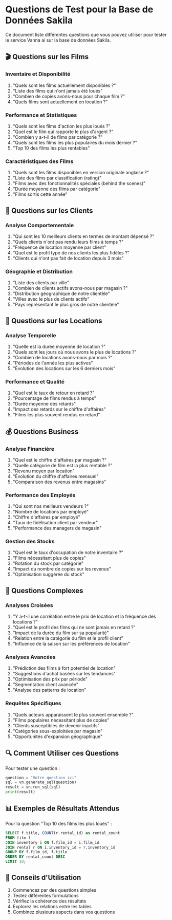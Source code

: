 # Questions de Test pour la Base de Données Sakila

Ce document liste différentes questions que vous pouvez utiliser pour tester le service Vanna ai sur la base de données Sakila.

## 🎬 Questions sur les Films

### Inventaire et Disponibilité

1. "Quels sont les films actuellement disponibles ?"
2. "Liste des films qui n'ont jamais été loués"
3. "Combien de copies avons-nous pour chaque film ?"
4. "Quels films sont actuellement en location ?"

### Performance et Statistiques

1. "Quels sont les films d'action les plus loués ?"
2. "Quel est le film qui rapporte le plus d'argent ?"
3. "Combien y a-t-il de films par catégorie ?"
4. "Quels sont les films les plus populaires du mois dernier ?"
5. "Top 10 des films les plus rentables"

### Caractéristiques des Films

1. "Quels sont les films disponibles en version originale anglaise ?"
2. "Liste des films par classification (rating)"
3. "Films avec des fonctionnalités spéciales (behind the scenes)"
4. "Durée moyenne des films par catégorie"
5. "Films sortis cette année"

## 👥 Questions sur les Clients

### Analyse Comportementale

1. "Qui sont les 10 meilleurs clients en termes de montant dépensé ?"
2. "Quels clients n'ont pas rendu leurs films à temps ?"
3. "Fréquence de location moyenne par client"
4. "Quel est le profil type de nos clients les plus fidèles ?"
5. "Clients qui n'ont pas fait de location depuis 3 mois"

### Géographie et Distribution

1. "Liste des clients par ville"
2. "Combien de clients actifs avons-nous par magasin ?"
3. "Distribution géographique de notre clientèle"
4. "Villes avec le plus de clients actifs"
5. "Pays représentant le plus gros de notre clientèle"

## 📅 Questions sur les Locations

### Analyse Temporelle

1. "Quelle est la durée moyenne de location ?"
2. "Quels sont les jours où nous avons le plus de locations ?"
3. "Combien de locations avons-nous par mois ?"
4. "Périodes de l'année les plus actives"
5. "Évolution des locations sur les 6 derniers mois"

### Performance et Qualité

1. "Quel est le taux de retour en retard ?"
2. "Pourcentage de films rendus à temps"
3. "Durée moyenne des retards"
4. "Impact des retards sur le chiffre d'affaires"
5. "Films les plus souvent rendus en retard"

## 💰 Questions Business

### Analyse Financière

1. "Quel est le chiffre d'affaires par magasin ?"
2. "Quelle catégorie de film est la plus rentable ?"
3. "Revenu moyen par location"
4. "Évolution du chiffre d'affaires mensuel"
5. "Comparaison des revenus entre magasins"

### Performance des Employés

1. "Qui sont nos meilleurs vendeurs ?"
2. "Nombre de locations par employé"
3. "Chiffre d'affaires par employé"
4. "Taux de fidélisation client par vendeur"
5. "Performance des managers de magasin"

### Gestion des Stocks

1. "Quel est le taux d'occupation de notre inventaire ?"
2. "Films nécessitant plus de copies"
3. "Rotation du stock par catégorie"
4. "Impact du nombre de copies sur les revenus"
5. "Optimisation suggérée du stock"

## 🔄 Questions Complexes

### Analyses Croisées

1. "Y a-t-il une corrélation entre le prix de location et la fréquence des locations ?"
2. "Quel est le profil des films qui ne sont jamais en retard ?"
3. "Impact de la durée du film sur sa popularité"
4. "Relation entre la catégorie du film et le profil client"
5. "Influence de la saison sur les préférences de location"

### Analyses Avancées

1. "Prédiction des films à fort potentiel de location"
2. "Suggestions d'achat basées sur les tendances"
3. "Optimisation des prix par période"
4. "Segmentation client avancée"
5. "Analyse des patterns de location"

### Requêtes Spécifiques

1. "Quels acteurs apparaissent le plus souvent ensemble ?"
2. "Films populaires nécessitant plus de copies"
3. "Clients susceptibles de devenir inactifs"
4. "Catégories sous-exploitées par magasin"
5. "Opportunités d'expansion géographique"

## 🔍 Comment Utiliser ces Questions

Pour tester une question :

```python
question = "Votre question ici"
sql = vn.generate_sql(question)
result = vn.run_sql(sql)
print(result)
```

## 📊 Exemples de Résultats Attendus

Pour la question "Top 10 des films les plus loués" :

```sql
SELECT f.title, COUNT(r.rental_id) as rental_count
FROM film f
JOIN inventory i ON f.film_id = i.film_id
JOIN rental r ON i.inventory_id = r.inventory_id
GROUP BY f.film_id, f.title
ORDER BY rental_count DESC
LIMIT 10;
```

## 🚀 Conseils d'Utilisation

1. Commencez par des questions simples
2. Testez différentes formulations
3. Vérifiez la cohérence des résultats
4. Explorez les relations entre les tables
5. Combinez plusieurs aspects dans vos questions
